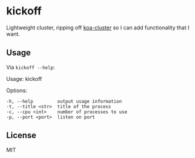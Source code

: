 # kickoff

Lightweight cluster, ripping off [koa-cluster](https://github.com/koajs/cluster) so I can add functionality that I want.

## Usage

Via `kickoff --help`:

  Usage: kickoff <app>

  Options:

    -h, --help         output usage information
    -t, --title <str>  title of the process
    -c, --cpu <int>    number of processes to use
    -p, --port <port>  listen on port
    

## License

MIT
